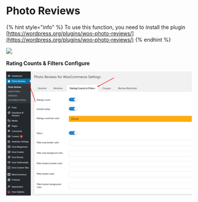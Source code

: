 # Photo Reviews

{% hint style="info" %}
To use this function, you need to install the plugin [https://wordpress.org/plugins/woo-photo-reviews/](https://wordpress.org/plugins/woo-photo-reviews/)
{% endhint %}

![](../.gitbook/assets/maia\_woo\_photo\_reviews.png)

**Rating Counts & Filters Configure**

![](../.gitbook/assets/woo-setting-91.png)
